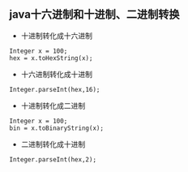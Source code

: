 ## java十六进制和十进制、二进制转换

- 十进制转化成十六进制


```{java}
Integer x = 100;
hex = x.toHexString(x);
```



- 十六进制转化成十进制

```{java}
Integer.parseInt(hex,16);
```


- 十进制转化成二进制

```{}
Integer x = 100;
bin = x.toBinaryString(x);
```

- 二进制转化成十进制

```{}
Integer.parseInt(hex,2);
```